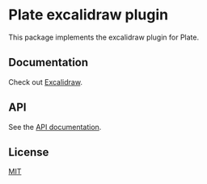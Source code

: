 # Plate excalidraw plugin

This package implements the excalidraw plugin for Plate.

## Documentation

Check out
[Excalidraw](https://platejs.org/docs/excalidraw).

## API

See the [API documentation](https://plate-api.udecode.io/globals.html). 

## License

[MIT](../../LICENSE)
